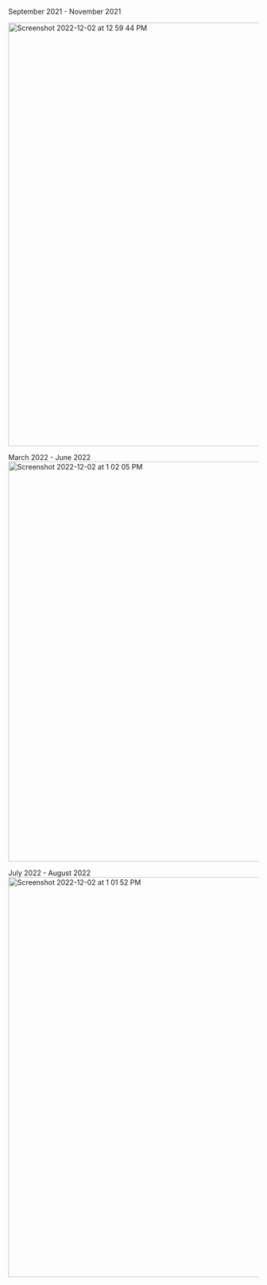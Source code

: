 
September 2021 - November 2021

<img width="850" alt="Screenshot 2022-12-02 at 12 59 44 PM" src="https://user-images.githubusercontent.com/41124177/205239119-8dddaf2d-d070-4e23-ba00-db6afe5d4c6a.png">

March 2022 - June 2022
<img width="803" alt="Screenshot 2022-12-02 at 1 02 05 PM" src="https://user-images.githubusercontent.com/41124177/205239660-e595e96a-e8b3-457f-9f27-8ddfd0946d79.png">

July 2022 - August 2022
<img width="803" alt="Screenshot 2022-12-02 at 1 01 52 PM" src="https://user-images.githubusercontent.com/41124177/205239669-e644f01a-cc83-4f6e-b97a-87e0aea49367.png">
